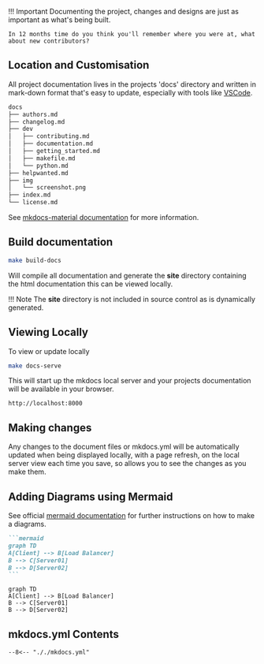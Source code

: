 
!!! Important
    Documenting the project, changes and designs are just as important as what's being built.

    In 12 months time do you think you'll remember where you were at, what about new contributors?

## Location and Customisation
All project documentation lives in the projects 'docs' directory and written in mark-down format that's easy to update, especially with tools like [VSCode](https://code.visualstudio.com/).

``` bash
docs
├── authors.md
├── changelog.md
├── dev
│   ├── contributing.md
│   ├── documentation.md
│   ├── getting_started.md
│   ├── makefile.md
│   └── python.md
├── helpwanted.md
├── img
│   └── screenshot.png
├── index.md
└── license.md

```

See [mkdocs-material documentation](https://squidfunk.github.io/mkdocs-material/) for more information.

## Build documentation

```bash
make build-docs
```

Will compile all documentation and generate the __site__ directory containing the html documentation this can be viewed locally.

!!! Note
    The __site__ directory is not included in source control as is dynamically generated.

## Viewing Locally

To view or update locally

```bash
make docs-serve
```
This will start up the mkdocs local server and your projects documentation will be available in your browser.

`http://localhost:8000`

## Making changes

Any changes to the document files or mkdocs.yml will be automatically updated when being displayed locally, with a page refresh, on the local server view each time you save, so allows you to see the changes as you make them.

## Adding Diagrams using Mermaid

See official [mermaid documentation](https://mermaid-js.github.io/mermaid/#/) for further instructions on how to make a diagrams.

````markdown
```mermaid
graph TD
A[Client] --> B[Load Balancer]
B --> C[Server01]
B --> D[Server02]
```
````

```mermaid
graph TD
A[Client] --> B[Load Balancer]
B --> C[Server01]
B --> D[Server02]
```

## mkdocs.yml Contents

```
--8<-- "././mkdocs.yml"
```